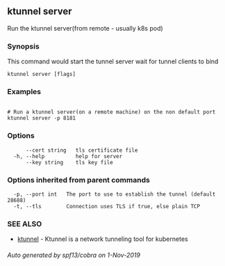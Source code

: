 ## ktunnel server

Run the ktunnel server(from remote - usually k8s pod)

### Synopsis

This command would start the tunnel server wait for tunnel clients to bind

```
ktunnel server [flags]
```

### Examples

```

# Run a ktunnel server(on a remote machine) on the non default port
ktunnel server -p 8181

```

### Options

```
      --cert string   tls certificate file
  -h, --help          help for server
      --key string    tls key file
```

### Options inherited from parent commands

```
  -p, --port int   The port to use to establish the tunnel (default 28688)
  -t, --tls        Connection uses TLS if true, else plain TCP
```

### SEE ALSO

* [ktunnel](ktunnel.md)	 - Ktunnel is a network tunneling tool for kubernetes

###### Auto generated by spf13/cobra on 1-Nov-2019
